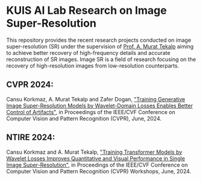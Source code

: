 # KUIS AI Lab Research on Image Super-Resolution

This repository provides the recent research projects conducted on image super-resolution (SR) under the supervision of [Prof. A. Murat Tekalp](http://mysite.ku.edu.tr/mtekalp/) aiming to achieve better recovery of high-frequency details and accurate reconstruction of SR images. Image SR is a field of research focusing on the recovery of high-resolution images from low-resolution counterparts. 

## CVPR 2024: 
Cansu Korkmaz, A. Murat Tekalp and Zafer Dogan, ["Training Generative Image Super-Resolution Models by Wavelet-Domain Losses Enables Better Control of Artifacts"](https://arxiv.org/pdf/2402.19215.pdf), in Proceedings of the IEEE/CVF Conference on Computer Vision and Pattern Recognition (CVPR), June, 2024.

## NTIRE 2024: 
Cansu Korkmaz and A. Murat Tekalp, ["Training Transformer Models by Wavelet Losses Improves Quantitative and Visual Performance in Single Image Super-Resolution"](https://arxiv.org/pdf/2404.11273.pdf), in Proceedings of the IEEE/CVF Conference on Computer Vision and Pattern Recognition (CVPR) Workshops, June, 2024.
